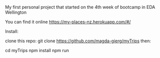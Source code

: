 My first personal project that started on the 4th week of bootcamp in EDA Wellington

You can find it online https://my-places-nz.herokuapp.com/#/

Install:

clone this repo: git clone https://github.com/magda-gierg/myTrips
then:

cd myTrips
npm install
npm run
